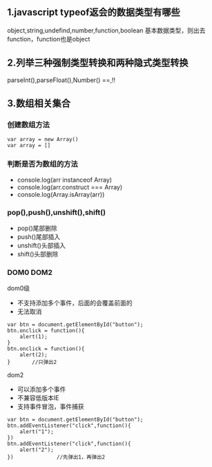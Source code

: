 ## 1.javascript typeof返会的数据类型有哪些
object,string,undefind,number,function,boolean
基本数据类型，则出去function，function也是object

## 2.列举三种强制类型转换和两种隐式类型转换
parseInt(),parseFloat(),Number()
==,!!

## 3.数组相关集合
### 创建数组方法
```
var array = new Array()
var array = []
```

### 判断是否为数组的方法
* console.log(arr instanceof Array)
* console.log(arr.construct === Array)
* console.log(Array.isArray(arr))

### pop(),push(),unshift(),shift()
* pop()尾部删除
* push()尾部插入
* unshift()头部插入
* shift()头部删除

### DOM0 DOM2
dom0级
* 不支持添加多个事件，后面的会覆盖前面的
* 无法取消
```
var btn = document.getElementById("button");
btn.onclick = function(){
    alert(1);
}
btn.onclick = function(){
    alert(2);
}       //只弹出2
```
dom2
* 可以添加多个事件
* 不兼容低版本IE
* 支持事件冒泡，事件捕获
```
var btn = document.getElementById("button");
btn.addEventListener("click",function(){
    alert("1");
})
btn.addEventListener("click",function(){
    alert("2");
})              //先弹出1，再弹出2
```

